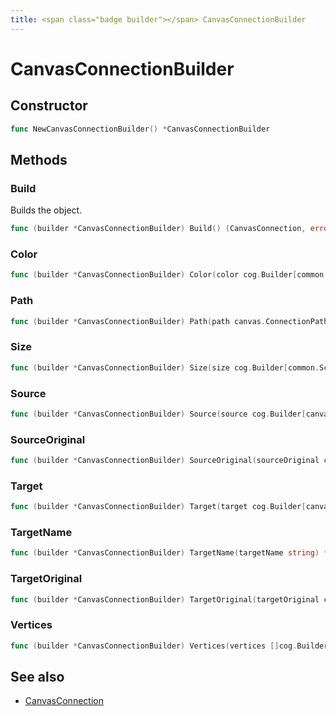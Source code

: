 ```yaml
---
title: <span class="badge builder"></span> CanvasConnectionBuilder
---
```

# <span class="badge builder"></span> CanvasConnectionBuilder

## Constructor

```go
func NewCanvasConnectionBuilder() *CanvasConnectionBuilder
```
## Methods

### <span class="badge object-method"></span> Build

Builds the object.

```go
func (builder *CanvasConnectionBuilder) Build() (CanvasConnection, error)
```

### <span class="badge object-method"></span> Color

```go
func (builder *CanvasConnectionBuilder) Color(color cog.Builder[common.ColorDimensionConfig]) *CanvasConnectionBuilder
```

### <span class="badge object-method"></span> Path

```go
func (builder *CanvasConnectionBuilder) Path(path canvas.ConnectionPath) *CanvasConnectionBuilder
```

### <span class="badge object-method"></span> Size

```go
func (builder *CanvasConnectionBuilder) Size(size cog.Builder[common.ScaleDimensionConfig]) *CanvasConnectionBuilder
```

### <span class="badge object-method"></span> Source

```go
func (builder *CanvasConnectionBuilder) Source(source cog.Builder[canvas.ConnectionCoordinates]) *CanvasConnectionBuilder
```

### <span class="badge object-method"></span> SourceOriginal

```go
func (builder *CanvasConnectionBuilder) SourceOriginal(sourceOriginal cog.Builder[canvas.ConnectionCoordinates]) *CanvasConnectionBuilder
```

### <span class="badge object-method"></span> Target

```go
func (builder *CanvasConnectionBuilder) Target(target cog.Builder[canvas.ConnectionCoordinates]) *CanvasConnectionBuilder
```

### <span class="badge object-method"></span> TargetName

```go
func (builder *CanvasConnectionBuilder) TargetName(targetName string) *CanvasConnectionBuilder
```

### <span class="badge object-method"></span> TargetOriginal

```go
func (builder *CanvasConnectionBuilder) TargetOriginal(targetOriginal cog.Builder[canvas.ConnectionCoordinates]) *CanvasConnectionBuilder
```

### <span class="badge object-method"></span> Vertices

```go
func (builder *CanvasConnectionBuilder) Vertices(vertices []cog.Builder[canvas.ConnectionCoordinates]) *CanvasConnectionBuilder
```

## See also

 * <span class="badge object-type-struct"></span> [CanvasConnection](./object-CanvasConnection.md)
